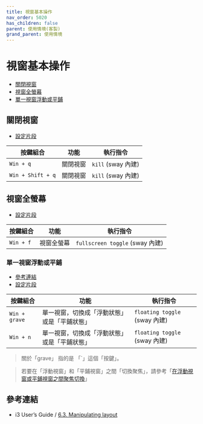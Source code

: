 ```yaml
---
title: 視窗基本操作
nav_order: 5020
has_children: false
parent: 使用情境(客製)
grand_parent: 使用情境
---
```



# 視窗基本操作

* [關閉視窗](#關閉視窗)
* [視窗全螢幕](#視窗全螢幕)
* [單一視窗浮動或平鋪](#單一視窗浮動或平鋪)


## 關閉視窗

* [設定片段](https://github.com/samwhelp/note-about-ubuntu-sway/blob/gh-pages/_demo/adjustment/ubuntu-sway/full/ubuntu-sway/config/sway/section/common/keybind/sway-keybind-main/keybind.m/Window/Close.conf)

| 按鍵組合          | 功能     | 執行指令         |
| ----------------- | -------- | ---------------- |
| `Win + q`         | 關閉視窗 | `kill` (sway 內建) |
| `Win + Shift + q` | 關閉視窗 | `kill` (sway 內建) |


## 視窗全螢幕

* [設定片段](https://github.com/samwhelp/note-about-ubuntu-sway/blob/gh-pages/_demo/adjustment/ubuntu-sway/full/ubuntu-sway/config/sway/section/common/keybind/sway-keybind-main/keybind.m/Window/FullScreen.conf)

| 按鍵組合  | 功能       | 執行指令                      |
| --------- | ---------- | ----------------------------- |
| `Win + f` | 視窗全螢幕 | `fullscreen toggle` (sway 內建) |


### 單一視窗浮動或平鋪

* [參考連結](https://i3wm.org/docs/userguide.html#manipulating_layout)
* [設定片段](https://github.com/samwhelp/note-about-ubuntu-sway/blob/gh-pages/_demo/adjustment/ubuntu-sway/full/ubuntu-sway/config/sway/section/common/keybind/sway-keybind-main/keybind.m/Window/FloatingToggle.conf)

| 按鍵組合      | 功能                                         | 執行指令                    |
| ------------- | -------------------------------------------- | --------------------------- |
| `Win + grave` | 單一視窗，切換成「浮動狀態」或是「平鋪狀態」 | `floating toggle` (sway 內建) |
| `Win + n`     | 單一視窗，切換成「浮動狀態」或是「平鋪狀態」 | `floating toggle` (sway 內建) |

> 關於「grave」 指的是 「`」這個「按鍵」。

> 若要在「浮動視窗」和「平鋪視窗」之間「切換聚焦」，請參考「[在浮動視窗或平鋪視窗之間聚焦切換](https://samwhelp.github.io/note-about-ubuntu-sway/read/scenario/main/window-focus.html#%E5%9C%A8%E6%B5%AE%E5%8B%95%E8%A6%96%E7%AA%97%E6%88%96%E5%B9%B3%E9%8B%AA%E8%A6%96%E7%AA%97%E4%B9%8B%E9%96%93%E8%81%9A%E7%84%A6%E5%88%87%E6%8F%9B)」


## 參考連結

* i3 User’s Guide / [6.3. Manipulating layout](https://i3wm.org/docs/userguide.html#manipulating_layout)
